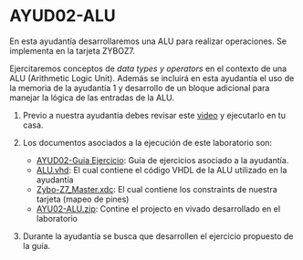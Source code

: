 # AYUD02-ALU
En esta ayudantía desarrollaremos una ALU para realizar operaciones. Se implementa en la tarjeta ZYBOZ7.

Ejercitaremos conceptos de *data types y operators* en el contexto de una ALU (Arithmetic Logic Unit). Además se incluirá en esta ayudantía el uso de la memoria de la ayudantía 1 y desarrollo de un bloque adicional para manejar la lógica de las entradas de la ALU.

1. Previo a nuestra ayudantía debes revisar este [video]() y ejecutarlo en tu casa.

2. Los documentos asociados a la ejecución de este laboratorio son:
    * [AYUD02-Guia Ejercicio]():  Guía de ejercicios asociado a la ayudantía. 
    * [ALU.vhd](): El cual contiene el código VHDL de la ALU utilizado en la ayudantía    
    * [Zybo-Z7_Master.xdc]():  El cual contiene los constraints de nuestra tarjeta (mapeo de pines)    
    * [AYU02-ALU.zip]():  Contine el projecto en vivado desarrollado en el laboratorio    
   
3. Durante la ayudantía se busca que desarrollen el ejercicio propuesto de la guía.

